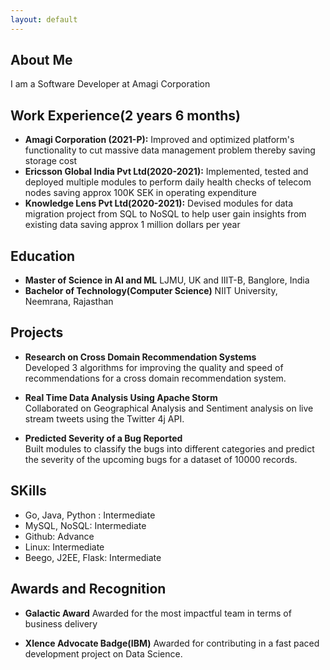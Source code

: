 ```yaml
---
layout: default
---
```


## About Me

I am a Software Developer at Amagi Corporation

## Work Experience(2 years 6 months)

- **Amagi Corporation (2021-P):** Improved and optimized platform's functionality to cut massive data management problem thereby saving storage cost
- **Ericsson Global India Pvt Ltd(2020-2021):** Implemented, tested and deployed multiple modules to perform daily health checks of telecom nodes saving approx 100K SEK in operating expenditure
- **Knowledge Lens Pvt Ltd(2020-2021):** Devised modules for data migration project from SQL to NoSQL to help user gain insights from existing data saving approx 1 million dollars per year


## Education

- **Master of Science in AI and ML** LJMU, UK and IIIT-B, Banglore, India
- **Bachelor of Technology(Computer Science)** NIIT University, Neemrana, Rajasthan


## Projects

- **Research on Cross Domain Recommendation Systems**
  <br>
  Developed 3 algorithms for improving the quality and speed of recommendations for a cross domain recommendation system.

- **Real Time Data Analysis Using Apache Storm**
  <br>
  Collaborated on Geographical Analysis and Sentiment analysis on live stream tweets using the Twitter 4j API.
  
- **Predicted Severity of a Bug Reported**
  <br>
  Built modules to classify the bugs into different categories and predict the severity of the upcoming bugs for a dataset of 10000 records.

## SKills

- Go, Java, Python : Intermediate 
- MySQL, NoSQL: Intermediate
- Github: Advance
- Linux: Intermediate
- Beego, J2EE, Flask: Intermediate

## Awards and Recognition

- **Galactic Award**
  Awarded for the most impactful team in terms of business delivery
  
- **Xlence Advocate Badge(IBM)**
  Awarded for contributing in a fast paced development project on Data Science.
